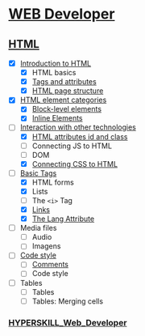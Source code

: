 # [WEB Developer](https://github.com/kakanew/HYPERSKILL_Web_Developer)

## [HTML](https://github.com/kakanew/HYPERSKILL_Web_Developer/tree/master/PROBLEMS_Frontend/HTML)

- [x] [Introduction to HTML](https://github.com/kakanew/HYPERSKILL_Web_Developer/tree/master/PROBLEMS_Frontend/HTML/Introduction_HTML)
  - [x] HTML basics
  - [x] [Tags and attributes](https://github.com/kakanew/HYPERSKILL_Web_Developer/tree/master/PROBLEMS_Frontend/HTML/Introduction_HTML/Tags_attributes)
  - [x] [HTML page structure](https://github.com/kakanew/HYPERSKILL_Web_Developer/tree/master/PROBLEMS_Frontend/HTML/Introduction_HTML/HTML_page_structure)
- [x] [HTML element categories](https://github.com/kakanew/HYPERSKILL_Web_Developer/tree/master/PROBLEMS_Frontend/HTML/HTML_element_categories)
  - [x] [Block-level elements](https://github.com/kakanew/HYPERSKILL_Web_Developer/tree/master/PROBLEMS_Frontend/HTML/HTML_element_categories/Block-level_elements)
  - [x] [Inline Elements](https://github.com/kakanew/HYPERSKILL_Web_Developer/tree/master/PROBLEMS_Frontend/HTML/HTML_element_categories/Inline_Elements)
- [ ] [Interaction with other technologies](https://github.com/kakanew/HYPERSKILL_Web_Developer/tree/master/PROBLEMS_Frontend/HTML/Interaction_with_other_technologies)
  - [x] [HTML attributes id and class](https://github.com/kakanew/HYPERSKILL_Web_Developer/tree/master/PROBLEMS_Frontend/HTML/Interaction_with_other_technologies/HTML_attributes_id_class)
  - [ ] Connecting JS to HTML
  - [ ] DOM
  - [x] [Connecting CSS to HTML](https://github.com/kakanew/HYPERSKILL_Web_Developer/tree/master/PROBLEMS_Frontend/HTML/Interaction_with_other_technologies/Connecting_CSS_to_HTML)
- [ ] [Basic Tags](https://github.com/kakanew/HYPERSKILL_Web_Developer/tree/master/PROBLEMS_Frontend/HTML/Basic_Tags)
  - [x] HTML forms
  - [x] Lists
  - [ ] The `<i>` Tag
  - [x] [Links](https://github.com/kakanew/HYPERSKILL_Web_Developer/tree/master/PROBLEMS_Frontend/HTML/Basic_Tags/Links)
  - [x] [The Lang Attribute](https://github.com/kakanew/HYPERSKILL_Web_Developer/tree/master/PROBLEMS_Frontend/HTML/Basic_Tags/The_Lang_Attribute)
- [ ] Media files
  - [ ] Audio
  - [ ] Imagens
- [ ] [Code style](https://github.com/kakanew/HYPERSKILL_Web_Developer/tree/master/PROBLEMS_Frontend/HTML/Code_style)
  - [ ] [Comments](https://github.com/kakanew/HYPERSKILL_Web_Developer/tree/master/PROBLEMS_Frontend/HTML/Code_style/Comments)
  - [ ] Code style
- [ ] Tables
  - [ ] Tables
  - [ ] Tables: Merging cells

### [HYPERSKILL_Web_Developer](https://github.com/kakanew/HYPERSKILL_Web_Developer)